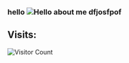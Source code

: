 ### hello ![Hello](https://i.pinimg.com/originals/ff/46/38/ff4638bb13299ab514a0df5c073051c0.gif) about me dfjosfpof
## Visits:

![Visitor Count](https://profile-counter.glitch.me/Vlogo11/count.svg)
<!--
- 🔭 I’m currently working on ...
- 🌱 I’m currently learning ...
- 👯 I’m looking to collaborate on ...
- 🤔 I’m looking for help with ...
- 💬 Ask me about ...
- 📫 How to reach me: ...
- 😄 Pronouns: ...
- ⚡ Fun fact: ...
-->
